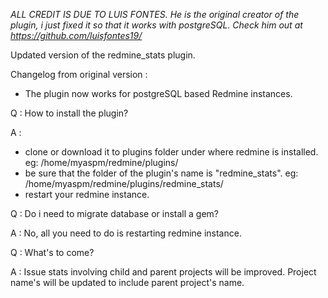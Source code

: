 *ALL CREDIT IS DUE TO LUIS FONTES. He is the original creator of the plugin, i just fixed it so that it works with postgreSQL. Check him out at https://github.com/luisfontes19/*

Updated version of the redmine_stats plugin.

Changelog from original version : 

- The plugin now works for postgreSQL based Redmine instances.

Q : How to install the plugin?

A :

- clone or download it to plugins folder under where redmine is installed. eg: /home/myaspm/redmine/plugins/ 
- be sure that the folder of the plugin's name is "redmine_stats". eg: /home/myaspm/redmine/plugins/redmine_stats/
- restart your redmine instance.

Q : Do i need to migrate database or install a gem?

A : No, all you need to do is restarting redmine instance.

Q : What's to come?

A : Issue stats involving child and parent projects will be improved. Project name's will be updated to include parent project's name.
